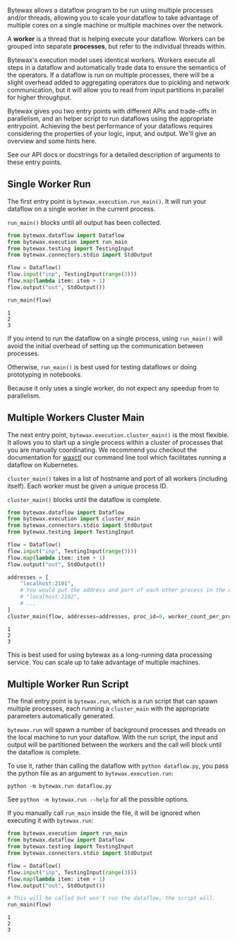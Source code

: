 Bytewax allows a dataflow program to be run using multiple processes
and/or threads, allowing you to scale your dataflow to take advantage
of multiple cores on a single machine or multiple machines over the
network.

A **worker** is a thread that is helping execute your
dataflow. Workers can be grouped into separate **processes**, but
refer to the individual threads within.

Bytewax's execution model uses identical workers. Workers execute all
steps in a dataflow and automatically trade data to ensure the
semantics of the operators. If a dataflow is run on multiple
processes, there will be a slight overhead added to aggregating
operators due to pickling and network communication, but it will allow
you to read from input partitions in parallel for higher throughput.

Bytewax gives you two entry points with different APIs and
trade-offs in parallelism, and an helper script to run dataflows
using the appropriate entrypoint.
Achieving the best performance of your dataflows requires
considering the properties of your logic, input,
and output. We'll give an overview and some hints here.

See our API docs or docstrings for a detailed description of arguments
to these entry points.

## Single Worker Run

The first entry point is `bytewax.execution.run_main()`. It will
run your dataflow on a single worker in the current process.

`run_main()` blocks until all output has been collected.

```python doctest:SORT_OUTPUT
from bytewax.dataflow import Dataflow
from bytewax.execution import run_main
from bytewax.testing import TestingInput
from bytewax.connectors.stdio import StdOutput

flow = Dataflow()
flow.input("inp", TestingInput(range(3)))
flow.map(lambda item: item + 1)
flow.output("out", StdOutput())

run_main(flow)
```

```{testoutput}
1
2
3
```

If you intend to run the dataflow on a single process, using
`run_main()` will avoid the initial overhead of setting up the
communication between processes.

Otherwise, `run_main()` is best used for testing dataflows or doing
prototyping in notebooks.

Because it only uses a single worker, do not expect any speedup from
to parallelism.

## Multiple Workers Cluster Main

The next entry point, `bytewax.execution.cluster_main()` is the most
flexible. It allows you to start up a single process within a cluster
of processes that you are manually coordinating. We recommend you
checkout the documentation for [waxctl](/docs/deployment/waxctl/) our
command line tool which facilitates running a dataflow on Kubernetes.

`cluster_main()` takes in a list of hostname and port of all workers
(including itself). Each worker must be given a unique process ID.

`cluster_main()` blocks until the dataflow is complete.

```python doctest:SORT_OUTPUT
from bytewax.dataflow import Dataflow
from bytewax.execution import cluster_main
from bytewax.connectors.stdio import StdOutput
from bytewax.testing import TestingInput

flow = Dataflow()
flow.input("inp", TestingInput(range(3)))
flow.map(lambda item: item + 1)
flow.output("out", StdOutput())

addresses = [
    "localhost:2101",
    # You would put the address and port of each other process in the cluster here:
    # "localhost:2102",
    # ...
]
cluster_main(flow, addresses=addresses, proc_id=0, worker_count_per_proc=2)
```

```{testoutput}
1
2
3
```

This is best used for using bytewax as a long-running data processing
service. You can scale up to take advantage of multiple machines.

## Multiple Worker Run Script

The final entry point is `bytewax.run`, which is a run script
that can spawn multiple processes, each running a `cluster_main` with the
appropriate parameters automatically generated.

`bytewax.run` will spawn a number of background processes and threads
on the local machine to run your dataflow.
With the run script, the input and output will be
partitioned between the workers and the call will block until the
dataflow is complete.

To use it, rather than calling the dataflow with `python dataflow.py`,
you pass the python file as an argument to `bytewax.execution.run`:

```
python -m bytewax.run dataflow.py
```

See `python -m bytewax.run --help` for all the possible options.

If you manually call `run_main` inside the file, it will be ignored
when executing it with `bytewax.run`:

```python doctest:SORT_OUTPUT
from bytewax.execution import run_main
from bytewax.dataflow import Dataflow
from bytewax.testing import TestingInput
from bytewax.connectors.stdio import StdOutput

flow = Dataflow()
flow.input("inp", TestingInput(range(3)))
flow.map(lambda item: item + 1)
flow.output("out", StdOutput())

# This will be called but won't run the dataflow, the script will.
run_main(flow)
```

```{testoutput}
1
2
3
```
